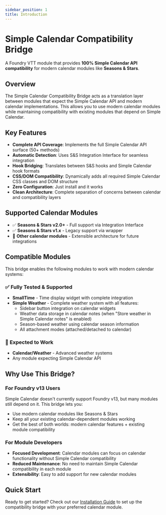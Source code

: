```yaml
---
sidebar_position: 1
title: Introduction
---
```


# Simple Calendar Compatibility Bridge

A Foundry VTT module that provides **100% Simple Calendar API compatibility** for modern calendar modules like **Seasons & Stars**.

## Overview

The Simple Calendar Compatibility Bridge acts as a translation layer between modules that expect the Simple Calendar API and modern calendar implementations. This allows you to use modern calendar modules while maintaining compatibility with existing modules that depend on Simple Calendar.

## Key Features

- **Complete API Coverage**: Implements the full Simple Calendar API surface (50+ methods)
- **Automatic Detection**: Uses S&S Integration Interface for seamless integration
- **Hook Bridging**: Translates between S&S hooks and Simple Calendar hook formats
- **CSS/DOM Compatibility**: Dynamically adds all required Simple Calendar CSS classes and DOM structure
- **Zero Configuration**: Just install and it works
- **Clean Architecture**: Complete separation of concerns between calendar and compatibility layers

## Supported Calendar Modules

- ✅ **Seasons & Stars v2.0+** - Full support via Integration Interface
- ✅ **Seasons & Stars v1.x** - Legacy support via wrapper
- 🔄 **Other calendar modules** - Extensible architecture for future integrations

## Compatible Modules

This bridge enables the following modules to work with modern calendar systems:

### ✅ **Fully Tested & Supported**
- **SmallTime** - Time display widget with complete integration
- **Simple Weather** - Complete weather system with all features:
  - Sidebar button integration on calendar widgets
  - Weather data storage in calendar notes (when "Store weather in Simple Calendar notes" is enabled)
  - Season-based weather using calendar season information
  - All attachment modes (attached/detached to calendar)

### 🔄 **Expected to Work**
- **Calendar/Weather** - Advanced weather systems
- Any module expecting Simple Calendar API

## Why Use This Bridge?

### For Foundry v13 Users

Simple Calendar doesn't currently support Foundry v13, but many modules still depend on it. This bridge lets you:

- Use modern calendar modules like Seasons & Stars
- Keep all your existing calendar-dependent modules working
- Get the best of both worlds: modern calendar features + existing module compatibility

### For Module Developers

- **Focused Development**: Calendar modules can focus on calendar functionality without Simple Calendar compatibility
- **Reduced Maintenance**: No need to maintain Simple Calendar compatibility in each module
- **Extensibility**: Easy to add support for new calendar modules

## Quick Start

Ready to get started? Check out our [Installation Guide](installation.md) to set up the compatibility bridge with your preferred calendar module.